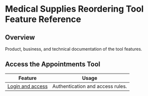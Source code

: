 # Medical Supplies Reordering Tool Feature Reference

## Overview
Product, business, and technical documentation of the tool features.

## Access the Appointments Tool

| Feature | Usage | 
|---|---|
| [Login and access](https://github.com/department-of-veterans-affairs/va.gov-team/blob/master/products/health-care/supply-reordering-tool/feature-reference/login-and-access.md) | Authentication and access rules. |

